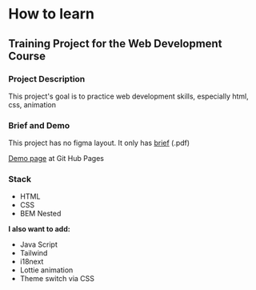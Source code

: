 # How to learn

## Training Project for the Web Development Course

### Project Description

This project's goal is to practice web development skills, especially html, css, animation

### Brief and Demo

This project has no figma layout. It only has [brief](./assets/sprint-1-brief.pdf) (.pdf)

[Demo page](https://sergeykardashev.github.io/how-to-learn/) at Git Hub Pages

### Stack

- HTML
- CSS
- BEM Nested

**I also want to add:**

- Java Script
- Tailwind
- i18next
- Lottie animation
- Theme switch via CSS
